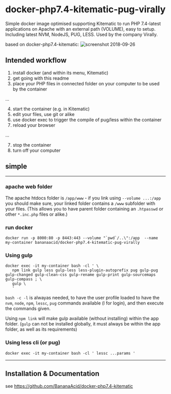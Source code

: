 # docker-php7.4-kitematic-pug-virally

Simple docker image optimised supporting Kitematic to run PHP 7.4-latest applications on Apache with an external path (VOLUME), easy to setup. Including latest NVM, NodeJS, PUG, LESS. Used by the company Virally.

based on docker-php7.4-kitematic:
![screenshot 2018-09-26](https://user-images.githubusercontent.com/1894723/46049477-e043db80-c12e-11e8-9609-c5c8aa3b08b8.png)

## Intended workflow

1. install docker (and within its menu, Kitematic)
2. get going with this readme
3. place your PHP files in connected folder on your computer to be used by the container

...

4. start the container (e.g. in Kitematic)
5. edit your files, use git or alike
6. use docker exec to trigger the compile of pug/less within the container
7. reload your browser

...

7. stop the container
8. turn off your computer

## simple
------------------------------------

### apache web folder
The apache htdocs folder is `/app/www` - if you link using `--volume ...:/app` you should make sure, your linked folder contains a `/www` subfolder with your files. (This allows you to have parent folder containing an `.htpasswd` or other `*.inc.php` files or alike.)

### run docker
```
docker run -p 8000:80 -p 8443:443 --volume "`pwd`/..\":/app  --name my-container bananaacid/docker-php7.4-kitematic-pug-virally
```

### Using gulp
```
docker exec -it my-container bash -cl ' \
   npm link gulp less gulp-less less-plugin-autoprefix pug gulp-pug gulp-changed gulp-clean-css gulp-rename gulp-print gulp-sourcemaps gulp-compass ; \
   gulp \
   '
```

`bash -c -l` is alwayas needed, to have the user profile loaded to have the `nvm`, `node`, `npm`, `lessc`, `pug` commands available (l for login), and then execute the commands given.


Using `npm link` will make gulp available (without installing) within the app folder. (`gulp` can not be installed globally, it must always be within the app folder, as well as its requirements)

### Using less cli (or pug)
```
docker exec -it my-container bash -cl ' lessc ...params '
```

------------------------------------
## Installation & Documentation


see https://github.com/BananaAcid/docker-php7.4-kitematic